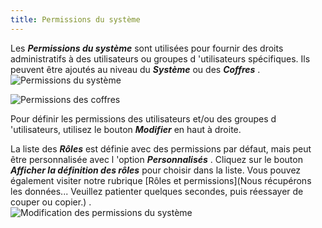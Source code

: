 ```yaml
---
title: Permissions du système
---
```

Les ***Permissions du système*** sont utilisées pour fournir des droits administratifs à des utilisateurs ou groupes d 'utilisateurs spécifiques. Ils peuvent être ajoutés au niveau du ***Système*** ou des ***Coffres*** .  
![Permissions du système](/img/fr/hub/Hub4122.png) 

![Permissions des coffres](/img/fr/hub/Hub2016.png) 

Pour définir les permissions des utilisateurs et/ou des groupes d 'utilisateurs, utilisez le bouton ***Modifier*** en haut à droite.  

La liste des ***Rôles*** est définie avec des permissions par défaut, mais peut être personnalisée avec l 'option ***Personnalisés*** . Cliquez sur le bouton ***Afficher la définition des rôles*** pour choisir dans la liste. Vous pouvez également visiter notre rubrique [Rôles et permissions](Nous récupérons les données... Veuillez patienter quelques secondes, puis réessayer de couper ou copier.) .  
![Modification des permissions du système](/img/fr/hub/Hub4123.png) 